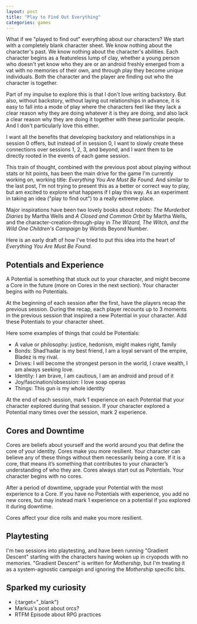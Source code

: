 ```yaml
---
layout: post
title: "Play to Find Out Everything"
categories: games
---
```


What if we "played to find out" everything about our characters? We start with a completely blank character sheet. We know nothing about the character's past. We know nothing about the character's abilities. Each character begins as a featureless lump of clay, whether a young person who doesn't yet know who they are or an android freshly emerged from a vat with no memories of their own, and through play they become unique individuals. Both the character and the player are finding out who the character is together.

Part of my impulse to explore this is that I don't love writing backstory. But also, without backstory, without laying out relationships in advance, it is easy to fall into a mode of play where the characters feel like they lack a clear reason why they are doing whatever it is they are doing, and also lack a clear reason why they are doing it together with these particular people. And I don't particularly love this either. 

I want all the benefits that developing backstory and relationships in a session 0 offers, but instead of in session 0, I want to slowly create these connections over sessions 1, 2, 3, and beyond, and I want them to be directly rooted in the events of each game session.

This train of thought, combined with the previous post about playing without stats or hit points, has been the main drive for the game I'm currently working on, working title: *Everything You Are Must Be Found.* And similar to the last post, I'm not trying to present this as a better or correct way to play, but am excited to explore what happens if I play this way. As an experiment in taking an idea ("play to find out") to a really extreme place.

Major inspirations have been two lovely books about robots: *The Murderbot Diaries* by Martha Wells and *A Closed and Common Orbit* by Martha Wells, and the character-creation-through-play in *The Wizard, The Witch, and the Wild One Children's Campaign* by Worlds Beyond Number.

Here is an early draft of how I've tried to put this idea into the heart of *Everything You Are Must Be Found*.

## Potentials and Experience

A Potential is something that stuck out to your character, and might become a Core in the future (more on Cores in the next section). Your character begins with no Potentials.

At the beginning of each session after the first, have the players recap the previous session. During the recap, each player recounts up to 3 moments in the previous session that inspired a new Potential in your character. Add these Potentials to your character sheet.

Here some examples of things that could be Potentials:

- A value or philosophy: justice, hedonism, might makes right, family
- Bonds: Shad’hadar is my best friend, I am a loyal servant of the empire, Bladez is my rival.
- Drives: I will become the strongest person in the world, I crave wealth, I am always seeking love.
- Identity: I am brave, I am cautious, I am an android and proud of it
- Joy/fascination/obsession: I love soap operas
- Things: This gun is my whole identity

At the end of each session, mark 1 experience on each Potential that your character explored during that session. If your character explored a Potential many times over the session, mark 2 experience.

## Cores and Downtime

Cores are beliefs about yourself and the world around you that define the core of your identity. Cores make you more resilient. Your character can believe any of these things without them necessarily being a core. If it is a core, that means it’s something that contributes to your character’s understanding of who they are. Cores always start out as Potentials. Your character begins with no cores.

After a period of downtime, upgrade your Potential with the most experience to a Core. If you have no Potentials with experience, you add no new cores, but may instead mark 1 experience on a potential if you explored it during downtime.

Cores affect your dice rolls and make you more resilient.

## Playtesting

I'm two sessions into playtesting, and have been running "Gradient Descent" starting with the characters having woken up in cryopods with no memories. "Gradient Descent" is written for *Mothership*, but I'm treating it as a system-agnostic campaign and ignoring the *Mothership* specific bits.



## Sparked my curiosity

- [](){:target="_blank"}
- Markus's post about orcs?
- RTFM Episode about RPG practices